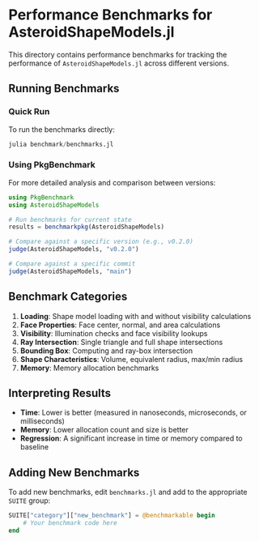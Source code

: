 # Performance Benchmarks for AsteroidShapeModels.jl

This directory contains performance benchmarks for tracking the performance of `AsteroidShapeModels.jl` across different versions.

## Running Benchmarks

### Quick Run
To run the benchmarks directly:
```julia
julia benchmark/benchmarks.jl
```

### Using PkgBenchmark
For more detailed analysis and comparison between versions:

```julia
using PkgBenchmark
using AsteroidShapeModels

# Run benchmarks for current state
results = benchmarkpkg(AsteroidShapeModels)

# Compare against a specific version (e.g., v0.2.0)
judge(AsteroidShapeModels, "v0.2.0")

# Compare against a specific commit
judge(AsteroidShapeModels, "main")
```

## Benchmark Categories

1. **Loading**: Shape model loading with and without visibility calculations
2. **Face Properties**: Face center, normal, and area calculations
3. **Visibility**: Illumination checks and face visibility lookups
4. **Ray Intersection**: Single triangle and full shape intersections
5. **Bounding Box**: Computing and ray-box intersection
6. **Shape Characteristics**: Volume, equivalent radius, max/min radius
7. **Memory**: Memory allocation benchmarks

## Interpreting Results

- **Time**: Lower is better (measured in nanoseconds, microseconds, or milliseconds)
- **Memory**: Lower allocation count and size is better
- **Regression**: A significant increase in time or memory compared to baseline

## Adding New Benchmarks

To add new benchmarks, edit `benchmarks.jl` and add to the appropriate `SUITE` group:

```julia
SUITE["category"]["new_benchmark"] = @benchmarkable begin
    # Your benchmark code here
end
```